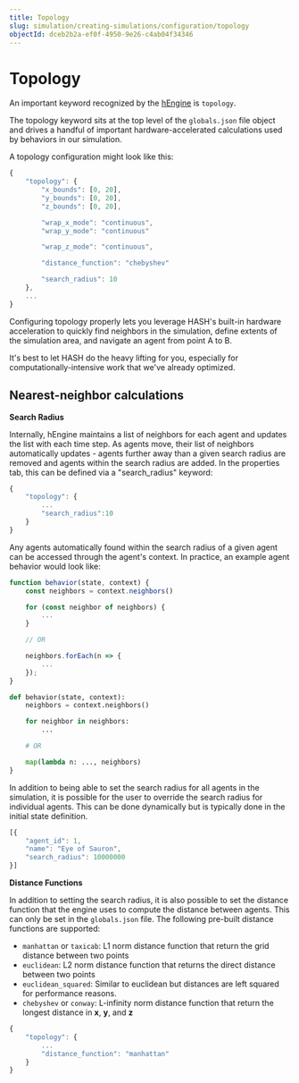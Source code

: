 ```yaml
---
title: Topology
slug: simulation/creating-simulations/configuration/topology
objectId: dceb2b2a-ef0f-4950-9e26-c4ab04f34346
---
```


# Topology

An important keyword recognized by the [hEngine](/platform/engine) is `topology`.

The topology keyword sits at the top level of the `globals.json` file object and drives a handful of important hardware-accelerated calculations used by behaviors in our simulation.

A topology configuration might look like this:

```javascript
{
    "topology": {
        "x_bounds": [0, 20],
        "y_bounds": [0, 20],
        "z_bounds": [0, 20],

        "wrap_x_mode": "continuous",
        "wrap_y_mode": "continuous"

        "wrap_z_mode": "continuous",

        "distance_function": "chebyshev"

        "search_radius": 10
    },
    ...
}
```

Configuring topology properly lets you leverage HASH's built-in hardware acceleration to quickly find neighbors in the simulation, define extents of the simulation area, and navigate an agent from point A to B.

<Hint style="success">
It's best to let HASH do the heavy lifting for you, especially for computationally-intensive work that we've already optimized.
</Hint>

## Nearest-neighbor calculations

**Search Radius**

Internally, hEngine maintains a list of neighbors for each agent and updates the list with each time step. As agents move, their list of neighbors automatically updates - agents further away than a given search radius are removed and agents within the search radius are added. In the properties tab, this can be defined via a "search_radius" keyword:

```javascript
{
    "topology": {
        ...
        "search_radius":10
    }
}
```

Any agents automatically found within the search radius of a given agent can be accessed through the agent's context. In practice, an example agent behavior would look like:

<Tabs>
<Tab title="JavaScript" >

```javascript
function behavior(state, context) {
    const neighbors = context.neighbors()

    for (const neighbor of neighbors) {
        ...
    }

    // OR

    neighbors.forEach(n => {
        ...
    });
}
```

</Tab>

<Tab title="Python" >

```python
def behavior(state, context):
    neighbors = context.neighbors()

    for neighbor in neighbors:
        ...

    # OR

    map(lambda n: ..., neighbors)
}
```

</Tab>
</Tabs>

In addition to being able to set the search radius for all agents in the simulation, it is possible for the user to override the search radius for individual agents. This can be done dynamically but is typically done in the initial state definition.

```javascript
[{
    "agent_id": 1,
    "name": "Eye of Sauron",
    "search_radius": 10000000
}]
```

**Distance Functions**

In addition to setting the search radius, it is also possible to set the distance function that the engine uses to compute the distance between agents. This can only be set in the `globals.json` file. The following pre-built distance functions are supported:

* `manhattan` or `taxicab`: L1 norm distance function that return the grid distance between two points
* `euclidean`: L2 norm distance function that returns the direct distance between two points
* `euclidean_squared`: Similar to euclidean but distances are left squared for performance reasons.
* `chebyshev` or `conway`: L-infinity norm distance function that return the longest distance in **x**, **y**, and **z**

```javascript
{
    "topology": {
        ...
        "distance_function": "manhattan"
    }
}
```
